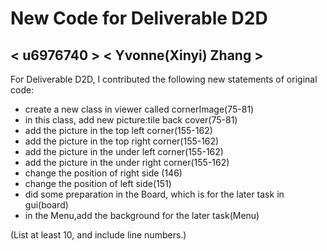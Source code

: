 # New Code for Deliverable D2D

## < u6976740 > < Yvonne(Xinyi) Zhang >

For Deliverable D2D, I contributed the following new statements of original code:

- create a new class in viewer called cornerImage(75-81)
- in this class, add new picture:tile back cover(75-81)
- add the picture in the top left corner(155-162)
- add the picture in the top right corner(155-162)
- add the picture in the under left corner(155-162)
- add the picture in the under right corner(155-162)
- change the position of right side (146)
- change the position of left side(151)
- did some preparation in the Board, which is for the later task in gui(board)
- in the Menu,add the background for the later task(Menu)


(List at least 10, and include line numbers.)

